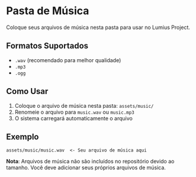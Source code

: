 # Pasta de Música

Coloque seus arquivos de música nesta pasta para usar no Lumius Project.

## Formatos Suportados
- `.wav` (recomendado para melhor qualidade)
- `.mp3`
- `.ogg`

## Como Usar
1. Coloque o arquivo de música nesta pasta: `assets/music/`
2. Renomeie o arquivo para `music.wav` ou `music.mp3`
3. O sistema carregará automaticamente o arquivo

## Exemplo
```
assets/music/music.wav  <- Seu arquivo de música aqui
```

**Nota**: Arquivos de música não são incluídos no repositório devido ao tamanho. Você deve adicionar seus próprios arquivos de música.